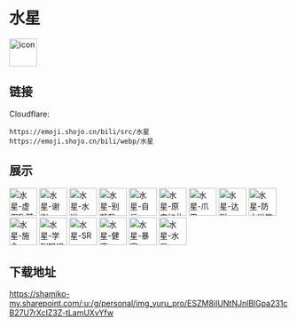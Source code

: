 # 水星
<img src="https://emoji.shojo.cn/bili/src/水星/icon.png" width="50" height="50" alt="icon">

## 链接
Cloudflare:
```
https://emoji.shojo.cn/bili/src/水星
https://emoji.shojo.cn/bili/webp/水星
```
## 展示
<img src="https://emoji.shojo.cn/bili/src/水星/水星-虚假称赞.png" width="50" height="50" alt="水星-虚假称赞">
<img src="https://emoji.shojo.cn/bili/src/水星/水星-谢谢.png" width="50" height="50" alt="水星-谢谢">
<img src="https://emoji.shojo.cn/bili/src/水星/水星-水逆.png" width="50" height="50" alt="水星-水逆">
<img src="https://emoji.shojo.cn/bili/src/水星/水星-别赖我.png" width="50" height="50" alt="水星-别赖我">
<img src="https://emoji.shojo.cn/bili/src/水星/水星-自信.png" width="50" height="50" alt="水星-自信">
<img src="https://emoji.shojo.cn/bili/src/水星/水星-原来如此.png" width="50" height="50" alt="水星-原来如此">
<img src="https://emoji.shojo.cn/bili/src/水星/水星-爪巴.png" width="50" height="50" alt="水星-爪巴">
<img src="https://emoji.shojo.cn/bili/src/水星/水星-达咩.png" width="50" height="50" alt="水星-达咩">
<img src="https://emoji.shojo.cn/bili/src/水星/水星-防水逆符.png" width="50" height="50" alt="水星-防水逆符">
<img src="https://emoji.shojo.cn/bili/src/水星/水星-施舍.png" width="50" height="50" alt="水星-施舍">
<img src="https://emoji.shojo.cn/bili/src/水星/水星-学到知识.png" width="50" height="50" alt="水星-学到知识">
<img src="https://emoji.shojo.cn/bili/src/水星/水星-SR.png" width="50" height="50" alt="水星-SR">
<img src="https://emoji.shojo.cn/bili/src/水星/水星-健康.png" width="50" height="50" alt="水星-健康">
<img src="https://emoji.shojo.cn/bili/src/水星/水星-暴富.png" width="50" height="50" alt="水星-暴富">
<img src="https://emoji.shojo.cn/bili/src/水星/水星-水星.png" width="50" height="50" alt="水星-水星">

## 下载地址

https://shamiko-my.sharepoint.com/:u:/g/personal/img_yuru_pro/ESZM8iIUNtNJnlBlGpa231cB27U7rXcIZ3Z-tLamUXvYfw